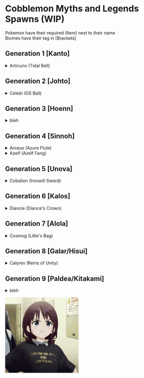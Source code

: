 # Cobblemon Myths and Legends Spawns (WIP)
<p>
Pokemon have their required (Item) next to their name<br>
Biomes have their tag in [Brackets]

</p>

## Generation 1 [Kanto]
<details>
<summary>Articuno (Tidal Bell)</summary>
<br>
  You Need <strong>3 Ice Stones</strong> In Your Inventory
  <br>
  Use A <strong>Tidal Bell</strong> In:
  <ul>
  <br>
  <li>Frozen Ocean</li>
  <li>Frozen Peaks</li>
  <li>Frozen River</li>
  <li>Snowy Beach</li>
  <li>Snowy Plains</li>
  <li>Snowy Slopes</li>
  <li>Snowy Taiga</li>
  </ul>
</details>

## Generation 2 [Johto]
<details>
<summary>Celebi (GS Ball)</summary>
<br>
  Use The <strong>GS Ball</strong> In:
  <ul>
  <br>
  <li>Birch Forest</li>
  <li>Dark Forest</li>
  <li>Flower Forest</li>
  <li>Cherry Grove</li>
  <li>Forest</li>
  <li>Jungle</li>
  <li>Mangrove Swamp</li>
  <li>Swamp</li>
  <li>Meadow</li>
  <li>Old Growth Birch Forest</li>
  <li>Old Growth Pine Taiga</li>
  <li>Old Growth Spruce Taiga</li>
  </ul>
</details>

## Generation 3 [Hoenn]
<details>
<summary>bleh</summary>
<br>
not done yet...
</details>

## Generation 4 [Sinnoh]
<details>
<summary>Arceus (Azure Flute)</summary>
<br>
  Use An <strong>Azure Flute</strong> In:
  <ul>
  <br>
  <li>The End [minecraft:the_end]</li>
  <li>End Barrens [minecraft:end_barrens]</li>
  <li>End Highlands [minecraft:end_highlands]</li>
  <li>End Midlands [minecraft:end_midlands]</li>
  <li>Small End Islands [minecraft:small_end_islands]</li>
  <br>
  <li>Dark Forest [minecraft:dark_forest]</li>
  <li>Skyris Vale [byg:skyris_vale]</li>
  <li>Amethyst Canyon [terralith:amethyst_canyon]</li>
  <li>Amethyst Rainforest (Terralith)</li>
  <li>Mirage Isles (Terralith)</li>
  <li>Moonlight Grove (Terralith)</li>
  <li>Moonlight Valley (Terralith)</li>
  <li>Lantern River (Wythers)</li>
  <li>Mushroom Island (Wythers)</li>
  <li>Snowy Thermal Taiga (Wythers)</li>
  </ul>
</details>
<details>
<summary>Azelf (Azelf Fang)</summary>
<br>
  Use An <strong>Azelf Fang</strong> In:
  <ul>
  <br>
  <li>Any River</li>
  <li>Swamp</li>
  <li>Mangrove Swamp</li>
  <li>Ice Marsh (Terralith)</li>
  <li>Orchid Swamp (Terralith, might not work due to typo?)</li>
  <li>Billabong (Wythers)</li>
  <li>Lantern River (Wythers)</li>
  <li>Tropical Forest River (Wythers)</li>
  </ul>
</details>

## Generation 5 [Unova]
<details>
<summary>Cobalion (Ironwill Sword)</summary>
<br>
  Use The <strong>Ironwill Sword</strong> In:
  <ul>
  <br>
  <li>Any Hills [#minecraft:is_hill]</li>
  <li>Any Mountains [#minecraft:is_mountain]</li>
  <li>Blooming Valley (Terralith)</li>
  <li>Forested Highlands (Terralith)</li>
  <li>Lavender Valley (Terralith)</li>
  <li>Lush Valley (Terralith)</li>
  <li>Moonlight Valley (Terralith)</li>
  <li>Sakura Valley (Terralith)</li>
  <li>Savanna Slopes (Terralith)</li>
  <li>Temperate Highlands (Terralith)</li>
  <li>Yosemite Lowlands (Terralith)</li>
  <li>Yosemite Cliffs (Terralith)</li>
  <li>Windswept Spires (Terralith)</li>
  <li>Volcanic Peaks (Terralith)</li>
  <li>Stony Spires (Terralith)</li>
  <li>Autumnal Crags (Wythers)</li>
  <li>Ayers Rock (Wythers)</li>
  <li>Icy Crags (Wythers)</li>
  <li>Old Growth Taiga Crags (Wythers)</li>
  <li>Taiga Crags (Wythers)</li>
  <li>Temperate Rainforest Crags (Wythers)</li>
  <li>Thermal Taiga Crags (Wythers)</li>
  <li>Windswept Jungle (Wythers)</li>
  <li>Tibesti Mountains (Wythers)</li>
  <br>
  </ul>
</details>

## Generation 6 [Kalos]
<details>
<summary>Diancie (Diance's Crown)</summary>
<br>
  Y-Level Must Be Between <strong>10 to -64</strong>
  <br>
  Use <strong>Diancie's Crown</strong> In:
  <ul>
  <br>
  <li>Dripstone Caves</li>
  <li>Lush Caves</li>
  <li>Andesite Caves (Terralith)</li>
  <li>Desert Caves (Terralith)</li>
  <li>Diorite Caves (Terralith)</li>
  <li>Fungal Caves (Terralith)</li>
  <li>Granite Caves (Terralith)</li>
  <li>Infested Caves (Terralith)</li>
  <li>Thermal Caves (Terralith)</li>
  <li>Underground Jungle (Terralith)</li>
  </ul>
</details>

## Generation 7 [Alola]
<details>
<summary>Cosmog (Lillie's Bag)</summary>
<br>
  Use <strong>Lillie's Bag</strong> In:
  <ul>
  <br>
  <li>Cherry Grove</li>
  <li>Flower Forest</li>
  <li>Meadow</li>
  <li>Sunflower Plains</li>
  <li>Amaranth Fields (BYG)</li>
  <li>Allium Fields (BYG)</li>
  <li>Rose Fields (BYG)</li>
  <li>Snowy Taiga</li>
  </ul>
</details>

## Generation 8 [Galar/Hisui]
<details>
<summary>Calyrex (Reins of Unity)</summary>
<br>
  Use The <strong>Reins of Unity</strong> In:
  <ul>
  <br>
  <li>Flower Forest</li>
  </ul>
</details>

## Generation 9 [Paldea/Kitakami]
<details>
<summary>bleh</summary>
<br>
not done yet...
</details>

![Nina](/assets/ninanina.gif)
